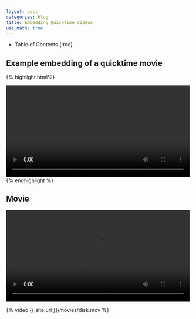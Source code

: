 ```yaml
---
layout: post
categories: blog
title: Embedding QuickTime Videos
use_math: true
---
```


* Table of Contents
{:toc}


## Example embedding of a quicktime movie

{% highlight html%}
<div>
<video controls preload width=500>
<source src="{{ site.url }}/movies/disk.mov" type="video/quicktime">
</video>
</div>
{% endhighlight %}

## Movie

<div markdown="0">
<video controls preload width=500 markdown="0">
<source src="{{ site.url }}/movies/disk.mov" type="video/quicktime">
</video>
</div>

{% video {{ site.url }}/movies/disk.mov %}
